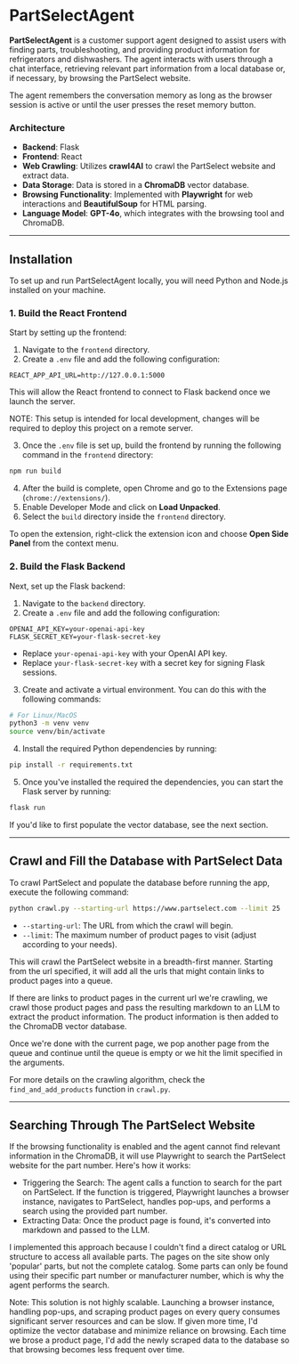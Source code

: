 # PartSelectAgent

**PartSelectAgent** is a customer support agent designed to assist users with finding parts, troubleshooting, and providing product information for refrigerators and dishwashers. The agent interacts with users through a chat interface, retrieving relevant part information from a local database or, if necessary, by browsing the PartSelect website.

The agent remembers the conversation memory as long as the browser session is active or until the user presses the reset memory button.

### Architecture

- **Backend**: Flask
- **Frontend**: React
- **Web Crawling**: Utilizes **crawl4AI** to crawl the PartSelect website and extract data.
- **Data Storage**: Data is stored in a **ChromaDB** vector database.
- **Browsing Functionality**: Implemented with **Playwright** for web interactions and **BeautifulSoup** for HTML parsing.
- **Language Model**: **GPT-4o**, which integrates with the browsing tool and ChromaDB. 

---

## Installation

To set up and run PartSelectAgent locally, you will need Python and Node.js installed on your machine.

### 1. Build the React Frontend

Start by setting up the frontend:

1. Navigate to the `frontend` directory.
2. Create a `.env` file and add the following configuration:

```plaintext
REACT_APP_API_URL=http://127.0.0.1:5000
```
This will allow the React frontend to connect to Flask backend once we launch the server.

NOTE: This setup is intended for local development, changes will be required to deploy this project on a remote server.

3. Once the `.env` file is set up, build the frontend by running the following command in the `frontend` directory:

```bash
npm run build
```

4. After the build is complete, open Chrome and go to the Extensions page (`chrome://extensions/`).
5. Enable Developer Mode and click on **Load Unpacked**.
6. Select the `build` directory inside the `frontend` directory.

To open the extension, right-click the extension icon and choose **Open Side Panel** from the context menu.

### 2. Build the Flask Backend

Next, set up the Flask backend:

1. Navigate to the `backend` directory.
2. Create a `.env` file and add the following configuration:

```plaintext
OPENAI_API_KEY=your-openai-api-key
FLASK_SECRET_KEY=your-flask-secret-key
```

- Replace `your-openai-api-key` with your OpenAI API key.
- Replace `your-flask-secret-key` with a secret key for signing Flask sessions.

3. Create and activate a virtual environment. You can do this with the following commands:

```bash
# For Linux/MacOS
python3 -m venv venv
source venv/bin/activate
```

4. Install the required Python dependencies by running:

```bash
pip install -r requirements.txt
```

5. Once you've installed the required the dependencies, you can start the Flask server by running: 
```bash
flask run
```
If you'd like to first populate the vector database, see the next section.

---

## Crawl and Fill the Database with PartSelect Data

To crawl PartSelect and populate the database before running the app, execute the following command:

```bash
python crawl.py --starting-url https://www.partselect.com --limit 25
```

- `--starting-url`: The URL from which the crawl will begin.
- `--limit`: The maximum number of product pages to visit (adjust according to your needs).

This will crawl the PartSelect website in a breadth-first manner. Starting from the url specified, it will add all the urls that might contain links to product pages into a queue. 

If there are links to product pages in the current url we're crawling, we crawl those product pages and pass the resulting markdown to an LLM to extract the product information. The product information is then added to the ChromaDB vector database. 

Once we're done with the current page, we pop another page from the queue and continue until the queue is empty or we hit the limit specified in the arguments.

For more details on the crawling algorithm, check the `find_and_add_products` function in `crawl.py`.

---

## Searching Through The PartSelect Website 

If the browsing functionality is enabled and the agent cannot find relevant information in the ChromaDB, it will use Playwright to search the PartSelect website for the part number. Here's how it works:

- Triggering the Search: The agent calls a function to search for the part on PartSelect. If the function is triggered, Playwright launches a browser instance, navigates to PartSelect, handles pop-ups, and performs a search using the provided part number.
- Extracting Data: Once the product page is found, it's converted into markdown and passed to the LLM.

I implemented this approach because I couldn't find a direct catalog or URL structure to access all available parts. The pages on the site show only 'popular' parts, but not the complete catalog. Some parts can only be found using their specific part number or manufacturer number, which is why the agent performs the search.

Note: This solution is not highly scalable. Launching a browser instance, handling pop-ups, and scraping product pages on every query consumes significant server resources and can be slow. If given more time, I'd optimize the vector database and minimize reliance on browsing. Each time we brose a product page, I'd add the newly scraped data to the database so that browsing becomes less frequent over time.